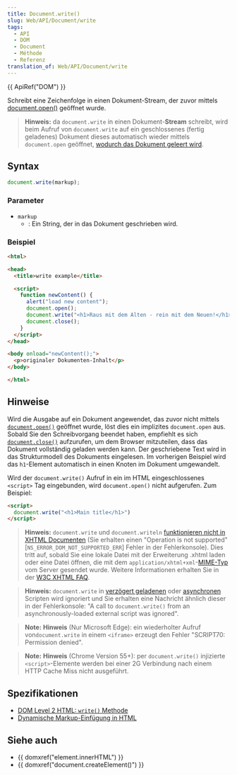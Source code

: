 ```yaml
---
title: Document.write()
slug: Web/API/Document/write
tags:
  - API
  - DOM
  - Document
  - Méthode
  - Referenz
translation_of: Web/API/Document/write
---
```

{{ ApiRef("DOM") }}

Schreibt eine Zeichenfolge in einen Dokument-Stream, der zuvor mittels [document.open()](/de/docs/Web/API/document.open) geöffnet wurde.

> **Hinweis:** da `document.write` in einen Dokument-**Stream** schreibt, wird beim Aufruf von `document.write` auf ein geschlossenes (fertig geladenes) Dokument dieses automatisch wieder mittels `document.open` geöffnet, [wodurch das Dokument geleert wird](/de/docs/Web/API/document.open#Notes).

## Syntax

```js
document.write(markup);
```

### Parameter

- `markup`
  - : Ein String, der in das Dokument geschrieben wird.

### Beispiel

```html
<html>

<head>
  <title>write example</title>

  <script>
    function newContent() {
      alert("load new content");
      document.open();
      document.write("<h1>Raus mit dem Alten - rein mit dem Neuen!</h1>");
      document.close();
    }
  </script>
</head>

<body onload="newContent();">
  <p>originaler Dokumenten-Inhalt</p>
</body>

</html>
```

## Hinweise

Wird die Ausgabe auf ein Dokument angewendet, das zuvor nicht mittels [`document.open()`](/de/docs/Web/API/document.open) geöffnet wurde, löst dies ein implizites `document.open` aus. Sobald Sie den Schreibvorgang beendet haben, empfiehlt es sich [`document.close()`](/de/docs/Web/API/document.close) aufzurufen, um dem Browser mitzuteilen, dass das Dokument vollständig geladen werden kann. Der geschriebene Text wird in das Strukturmodell des Dokuments eingelesen. Im vorherigen Beispiel wird das `h1`-Element automatisch in einen Knoten im Dokument umgewandelt.

Wird der `document.write()` Aufruf in ein im HTML eingeschlossenes `<script>` Tag eingebunden, wird `document.open()` nicht aufgerufen. Zum Beispiel:

```html
<script>
  document.write("<h1>Main title</h1>")
</script>
```

> **Hinweis:** `document.write` und `document.writeln` [funktionieren nicht in XHTML Documenten](/de/docs/Archive/Web/Writing_JavaScript_for_HTML) (Sie erhalten einen "Operation is not supported" \[`NS_ERROR_DOM_NOT_SUPPORTED_ERR`] Fehler in der Fehlerkonsole). Dies tritt auf, sobald Sie eine lokale Datei mit der Erweiterung .xhtml laden oder eine Datei öffnen, die mit dem `application/xhtml+xml`-[MIME-Typ](/de/docs/Glossary/MIME_type) vom Server gesendet wurde. Weitere Informationen erhalten Sie in der [W3C XHTML FAQ](http://www.w3.org/MarkUp/2004/xhtml-faq#docwrite).

> **Hinweis:** `document.write` in [verzögert geladenen](/de/docs/Web/HTML/Element/script#attr-defer) oder [asynchronen](/de/docs/Web/HTML/Element/script#attr-async) Scripten wird ignoriert und Sie erhalten eine Nachricht ähnlich dieser in der Fehlerkonsole: "A call to `document.write()` from an asynchronously-loaded external script was ignored".

> **Note:** **Hinweis** (Nur Microsoft Edge): ein wiederholter Aufruf von`document.write` in einem `<iframe>` erzeugt den Fehler "SCRIPT70: Permission denied".

> **Note:** **Hinweis** (Chrome Version 55+): per `document.write()` injizierte `<script>`-Elemente werden bei einer 2G Verbindung nach einem HTTP Cache Miss nicht ausgeführt.

## Spezifikationen

- [DOM Level 2 HTML: `write()` Methode](http://www.w3.org/TR/DOM-Level-2-HTML/html.html#ID-75233634)
- [Dynamische Markup-Einfügung in HTML](http://www.w3.org/TR/2011/WD-html5-author-20110705/apis-in-html-documents.html#dynamic-markup-insertion)

## Siehe auch

- {{ domxref("element.innerHTML") }}
- {{ domxref("document.createElement()") }}
